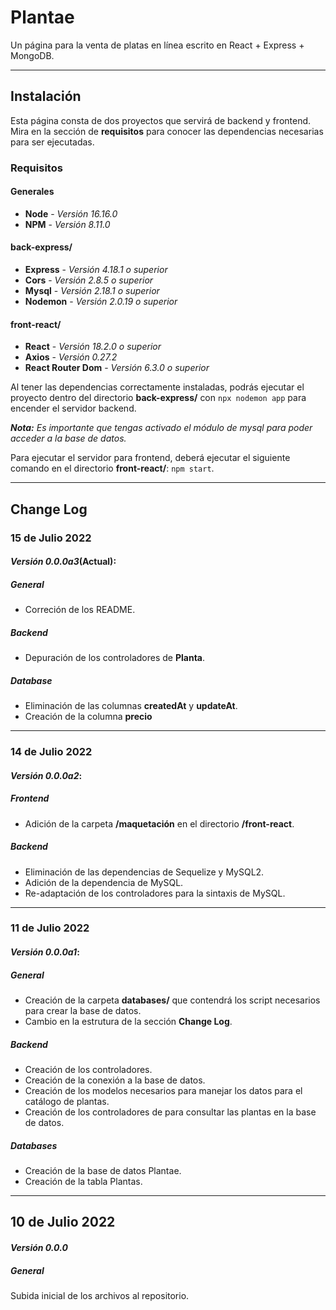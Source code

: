 <h1>Plantae</h1>
Un página para la venta de platas en línea escrito en React + Express + MongoDB.

---
## Instalación
Esta página consta de dos proyectos que servirá de backend y frontend. Mira en la sección de **requisitos** para conocer las dependencias necesarias para ser ejecutadas.
### Requisitos
#### Generales
+ **Node** - _Versión 16.16.0_
+ **NPM** - _Versión 8.11.0_
#### back-express/
+ **Express** - _Versión 4.18.1 o superior_
+ **Cors** - _Versión 2.8.5 o superior_
+ **Mysql** - _Versión 2.18.1 o superior_
+ **Nodemon** - _Versión 2.0.19 o superior_
#### front-react/
+ **React** - _Versión 18.2.0 o superior_
+ **Axios** - _Versión 0.27.2_
+ **React Router Dom** - _Versión 6.3.0 o superior_

Al tener las dependencias correctamente instaladas, podrás ejecutar el proyecto dentro del directorio **back-express/** con ```npx nodemon app``` para encender el servidor backend.

***Nota:** Es importante que tengas activado el módulo de mysql para poder acceder a la base de datos.* 

Para ejecutar el servidor para frontend, deberá ejecutar el siguiente comando en el directorio **front-react/**: ```npm start```.

---

## Change Log

### 15 de Julio 2022
#### _Versión 0.0.0a3_(Actual):
##### General
+ Correción de los README.
##### Backend
+ Depuración de los controladores de **Planta**.
##### Database
+ Eliminación de las columnas **createdAt** y **updateAt**.
+ Creación de la columna **precio**

---

### 14 de Julio 2022
#### _Versión 0.0.0a2_:
##### Frontend
+ Adición de la carpeta **/maquetación** en el directorio **/front-react**.
##### Backend
+ Eliminación de las dependencias de Sequelize y MySQL2.
+ Adición de la dependencia de MySQL.
+ Re-adaptación de los controladores para la sintaxis de MySQL.

---

### 11 de Julio 2022
#### _Versión 0.0.0a1_:
##### General
+ Creación de la carpeta **databases/** que contendrá  los script necesarios para crear la base de datos.
+ Cambio en la estrutura de la sección **Change Log**.
##### Backend
+ Creación de los controladores.
+ Creación de la conexión a la base de datos.
+ Creación de los modelos necesarios para manejar los datos para el catálogo de plantas.
+ Creación de los controladores de para consultar las plantas en la base de datos.
##### Databases
+ Creación de la base de datos Plantae.
+ Creación de la tabla Plantas.

---

## 10 de Julio 2022
#### _Versión 0.0.0_
##### General
Subida inicial de los archivos al repositorio.
